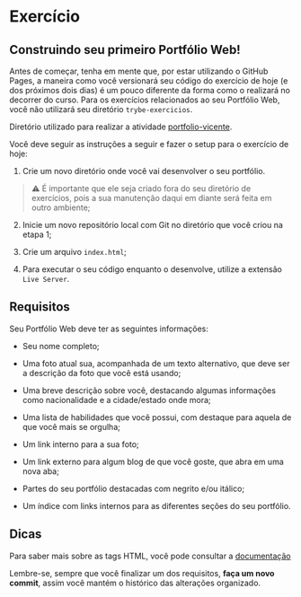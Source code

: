 # Exercício

## Construindo seu primeiro Portfólio Web!

Antes de começar, tenha em mente que, por estar utilizando o GitHub Pages, a maneira como você versionará seu código do exercício de hoje (e dos próximos dois dias) é um pouco diferente da forma como o realizará no decorrer do curso. Para os exercícios relacionados ao seu Portfólio Web, você não utilizará seu diretório `trybe-exercicios`. 

Diretório utilizado para realizar a atividade [portfolio-vicente](https://github.com/vicentevendramin/portfolio-vicente).

Você deve seguir as instruções a seguir e fazer o setup para o exercício de hoje:

1. Crie um novo diretório onde você vai desenvolver o seu portfólio.

> ⚠️ É importante que ele seja criado fora do seu diretório de exercícios, pois a sua manutenção daqui em diante será feita em outro ambiente; 

2. Inicie um novo repositório local com Git no diretório que você criou na etapa 1;

3. Crie um arquivo `index.html`;

4. Para executar o seu código enquanto o desenvolve, utilize a extensão `Live Server`.

## Requisitos

Seu Portfólio Web deve ter as seguintes informações:

- Seu nome completo;

- Uma foto atual sua, acompanhada de um texto alternativo, que deve ser a descrição da foto que você está usando;

- Uma breve descrição sobre você, destacando algumas informações como nacionalidade e a cidade/estado onde mora;

- Uma lista de habilidades que você possui, com destaque para aquela de que você mais se orgulha;

- Um link interno para a sua foto;

- Um link externo para algum blog de que você goste, que abra em uma nova aba;

- Partes do seu portfólio destacadas com negrito e/ou itálico;

- Um índice com links internos para as diferentes seções do seu portfólio.

## Dicas

Para saber mais sobre as tags HTML, você pode consultar a [documentação](https://www.w3schools.com/html/default.asp)

Lembre-se, sempre que você finalizar um dos requisitos, **faça um novo commit**, assim você mantém o histórico das alterações organizado.